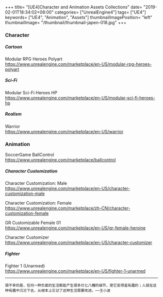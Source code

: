 +++
title= "[UE4]Character and Animation Assets Collections"
date= "2019-02-01T18:34:02+08:00"
categories= ["UnrealEngine4"]
tags= ["UE4"]
keywords= ["UE4", "Animation", "Assets"]
thumbnailImagePosition= "left"
thumbnailImage= "/thumbnail/thumbnail-japen-018.jpg"
+++

### Character
<!--more-->

##### Cartoon

Modular RPG Heroes Polyart  
https://www.unrealengine.com/marketplace/en-US/modular-rpg-heroes-polyart

##### Sci-Fi

Modular Sci-Fi Heroes HP  
https://www.unrealengine.com/marketplace/en-US/modular-sci-fi-heroes-hp

##### Realism

Warrior  
https://www.unrealengine.com/marketplace/en-US/warrior

### Animation

SoccerGame BallControl  
https://www.unrealengine.com/marketplace/ballcontrol

##### Character Customization

Character Customization: Male  
https://www.unrealengine.com/marketplace/en-US/character-customization-male

Character Customization: Female  
https://www.unrealengine.com/marketplace/zh-CN/character-customization-female

GR Customizable Female 01  
https://www.unrealengine.com/marketplace/en-US/gr-female-heroine

Character Customizer  
https://www.unrealengine.com/marketplace/en-US/character-customizer

##### Fighter

Fighter 1 (Unarmed)  
https://www.unrealengine.com/marketplace/en-US/fighter-1-unarmed

***
`很不幸的是，任何一种负面的生活都能产生很多烂七八糟的细节，使它变得蛮有趣的；人就在这种有趣中沉沦下去，从根本上忘记了这种生活需要改进。──王小波`

